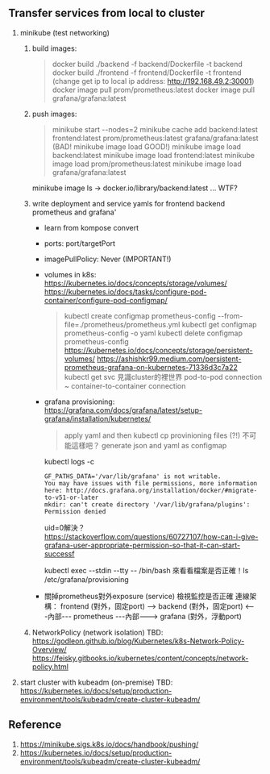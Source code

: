 ## Transfer services from local to cluster

1. minikube (test networking)
    1. build images:
        > docker build ./backend -f backend/Dockerfile -t backend
        > docker build ./frontend -f frontend/Dockerfile -t frontend
        (change get ip to local ip address:  http://192.168.49.2:30001)
        > docker image pull prom/prometheus:latest
        > docker image pull grafana/grafana:latest
        
    2. push images:
        > minikube start --nodes=2
        > minikube cache add backend:latest frontend:latest prom/prometheus:latest grafana/grafana:latest (BAD! minikube image load GOOD!)
        > minikube image load backend:latest
        > minikube image load frontend:latest
        > minikube image load prom/prometheus:latest
        > minikube image load grafana/grafana:latest

        minikube image ls -> docker.io/library/backend:latest ... WTF?
    3. write deployment and service yamls for frontend backend prometheus and grafana'
        - learn from kompose convert
        - ports: port/targetPort
        - imagePullPolicy: Never (IMPORTANT!)
        - volumes in k8s: 
            https://kubernetes.io/docs/concepts/storage/volumes/
            https://kubernetes.io/docs/tasks/configure-pod-container/configure-pod-configmap/
            > kubectl create configmap prometheus-config --from-file=./prometheus/prometheus.yml
            > kubectl get configmap prometheus-config -o yaml
            > kubectl delete configmap prometheus-config
            https://kubernetes.io/docs/concepts/storage/persistent-volumes/
            https://ashishkr99.medium.com/persistent-prometheus-grafana-on-kubernetes-71336d3c7a22
            > kubectl get svc 見識cluster的裡世界
            pod-to-pod connection ~ container-to-container connection

        - grafana provisioning:
            https://grafana.com/docs/grafana/latest/setup-grafana/installation/kubernetes/
            > apply yaml and then kubectl cp provinioning files (?!)
            不可能這樣吧？
            generate json and yaml as configmap
            
            kubectl logs <pod-name> -c <container-name>
            ```
            GF_PATHS_DATA='/var/lib/grafana' is not writable.
            You may have issues with file permissions, more information here: http://docs.grafana.org/installation/docker/#migrate-to-v51-or-later
            mkdir: can't create directory '/var/lib/grafana/plugins': Permission denied
            ```
            uid=0解決？
            https://stackoverflow.com/questions/60727107/how-can-i-give-grafana-user-appropriate-permission-so-that-it-can-start-successf

            kubectl exec --stdin --tty <pod-name> -- /bin/bash
            來看看檔案是否正確！ls /etc/grafana/provisioning
        
        - 關掉prometheus對外exposure (service) 檢視監控是否正確
          連線架構： frontend (對外，固定port) --> backend (對外，固定port) <---內部--- prometheus ---內部---> grafana (對外，浮動port)

    4. NetworkPolicy (network isolation)
        TBD: 
        https://godleon.github.io/blog/Kubernetes/k8s-Network-Policy-Overview/
        https://feisky.gitbooks.io/kubernetes/content/concepts/network-policy.html

2. start cluster with kubeadm (on-premise)
    TBD:
    https://kubernetes.io/docs/setup/production-environment/tools/kubeadm/create-cluster-kubeadm/

## Reference
1. https://minikube.sigs.k8s.io/docs/handbook/pushing/
2. https://kubernetes.io/docs/setup/production-environment/tools/kubeadm/create-cluster-kubeadm/